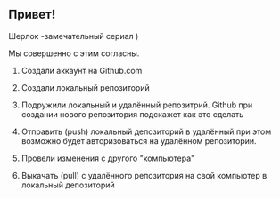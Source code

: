 ## Привет!

Шерлок -замечательный сериал )

Мы совершенно с этим согласны.

1. Создали аккаунт на Github.com

2. Создали локальный репозиторий

3. Подружили локальный и удалённый репозитрий. Github при создании нового репозитория подскажет как это сделать
4. Отправить (push) локальный депозиторий в удалённый при этом возможно будет авторизоваться на удалённом репозитории.

5. Провели изменения с другого "компьютера"

6. Выкачать (pull) с удалённого репозитория на свой компьютер в локальный депозиторий
